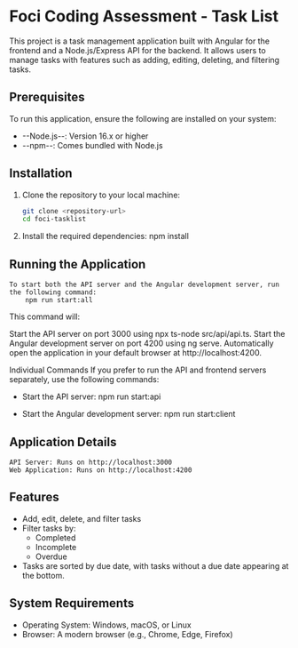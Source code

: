 # Foci Coding Assessment - Task List

This project is a task management application built with Angular for the frontend and a Node.js/Express API for the backend. It allows users to manage tasks with features such as adding, editing, deleting, and filtering tasks.

## Prerequisites

To run this application, ensure the following are installed on your system:
- --Node.js--: Version 16.x or higher
- --npm--: Comes bundled with Node.js

## Installation

1. Clone the repository to your local machine:
   ```bash
   git clone <repository-url>
   cd foci-tasklist

2. Install the required dependencies:
    npm install

## Running the Application
    To start both the API server and the Angular development server, run the following command:
        npm run start:all

This command will:

Start the API server on port 3000 using npx ts-node src/api/api.ts.
Start the Angular development server on port 4200 using ng serve.
Automatically open the application in your default browser at http://localhost:4200.

Individual Commands
If you prefer to run the API and frontend servers separately, use the following commands:

 - Start the API server:
        npm run start:api

 - Start the Angular development server:
        npm run start:client
    
## Application Details
    API Server: Runs on http://localhost:3000
    Web Application: Runs on http://localhost:4200

## Features
- Add, edit, delete, and filter tasks
- Filter tasks by:
    - Completed
    - Incomplete
    - Overdue
- Tasks are sorted by due date, with tasks without a due date appearing at the bottom.

## System Requirements
- Operating System: Windows, macOS, or Linux
- Browser: A modern browser (e.g., Chrome, Edge, Firefox)